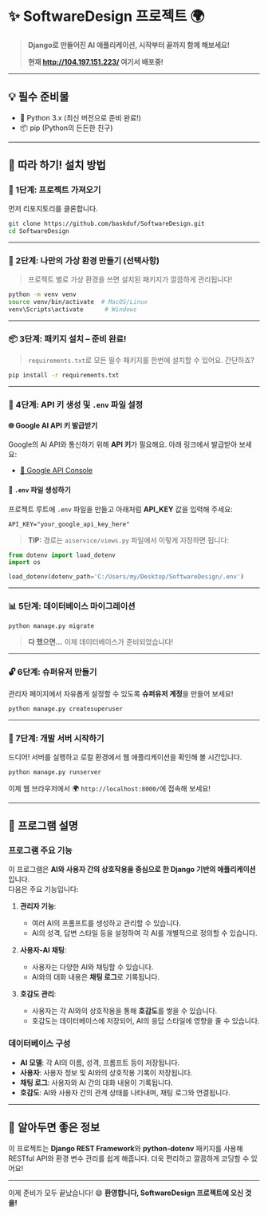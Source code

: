 
# ✨ SoftwareDesign 프로젝트 🌍

> **Django로 만들어진 AI 애플리케이션, 시작부터 끝까지 함께 해보세요!**
> 
> **현재 http://104.197.151.223/ 여기서 배포중!**

---

## 💡 필수 준비물

- 🐍 Python 3.x (최신 버전으로 준비 완료!)
- 📦 pip (Python의 든든한 친구)

---

## 🎉 따라 하기! 설치 방법

### 🌱 1단계: 프로젝트 가져오기

먼저 리포지토리를 클론합니다.

```bash
git clone https://github.com/baskduf/SoftwareDesign.git
cd SoftwareDesign
```

---

### 🧪 2단계: 나만의 가상 환경 만들기 (선택사항)

> 프로젝트 별로 가상 환경을 쓰면 설치된 패키지가 깔끔하게 관리됩니다!

```bash
python -m venv venv
source venv/bin/activate  # MacOS/Linux
venv\Scripts\activate      # Windows
```

---

### 📦 3단계: 패키지 설치 – 준비 완료!

> `requirements.txt`로 모든 필수 패키지를 한번에 설치할 수 있어요. 간단하죠?

```bash
pip install -r requirements.txt
```

---

### 🔑 4단계: API 키 생성 및 `.env` 파일 설정

#### 🌐 Google AI API 키 발급받기
Google의 AI API와 통신하기 위해 **API 키**가 필요해요. 아래 링크에서 발급받아 보세요:
- [🔗 Google API Console](https://ai.google.dev/)

#### 📂 `.env` 파일 생성하기
프로젝트 루트에 `.env` 파일을 만들고 아래처럼 **API_KEY** 값을 입력해 주세요:

```plaintext
API_KEY="your_google_api_key_here"
```

> **TIP:** 경로는 `aiservice/views.py` 파일에서 이렇게 지정하면 됩니다:

```python
from dotenv import load_dotenv
import os

load_dotenv(dotenv_path='C:/Users/my/Desktop/SoftwareDesign/.env')
```

---

### 📊 5단계: 데이터베이스 마이그레이션

```bash
python manage.py migrate
```

> **다 했으면...** 이제 데이터베이스가 준비되었습니다! 

---

### 🔓 6단계: 슈퍼유저 만들기

관리자 페이지에서 자유롭게 설정할 수 있도록 **슈퍼유저 계정**을 만들어 보세요!

```bash
python manage.py createsuperuser
```

---

### 🚀 7단계: 개발 서버 시작하기

드디어! 서버를 실행하고 로컬 환경에서 웹 애플리케이션을 확인해 볼 시간입니다.

```bash
python manage.py runserver
```

이제 웹 브라우저에서 🌍 `http://localhost:8000/`에 접속해 보세요!

---

## 🧠 프로그램 설명

### 프로그램 주요 기능
이 프로그램은 **AI와 사용자 간의 상호작용을 중심으로 한 Django 기반의 애플리케이션**입니다.  
다음은 주요 기능입니다:

1. **관리자 기능**:
   - 여러 AI의 프롬프트를 생성하고 관리할 수 있습니다.
   - AI의 성격, 답변 스타일 등을 설정하여 각 AI를 개별적으로 정의할 수 있습니다.

2. **사용자-AI 채팅**:
   - 사용자는 다양한 AI와 채팅할 수 있습니다.
   - AI와의 대화 내용은 **채팅 로그**로 기록됩니다.

3. **호감도 관리**:
   - 사용자는 각 AI와의 상호작용을 통해 **호감도**를 쌓을 수 있습니다.
   - 호감도는 데이터베이스에 저장되어, AI의 응답 스타일에 영향을 줄 수 있습니다.

### 데이터베이스 구성
- **AI 모델**: 각 AI의 이름, 성격, 프롬프트 등이 저장됩니다.
- **사용자**: 사용자 정보 및 AI와의 상호작용 기록이 저장됩니다.
- **채팅 로그**: 사용자와 AI 간의 대화 내용이 기록됩니다.
- **호감도**: AI와 사용자 간의 관계 상태를 나타내며, 채팅 로그와 연결됩니다.

---

## 🌈 알아두면 좋은 정보

이 프로젝트는 **Django REST Framework**와 **python-dotenv** 패키지를 사용해 RESTful API와 환경 변수 관리를 쉽게 해줍니다. 더욱 편리하고 깔끔하게 코딩할 수 있어요!

---

이제 준비가 모두 끝났습니다! 😄 **환영합니다, SoftwareDesign 프로젝트에 오신 것을!**
